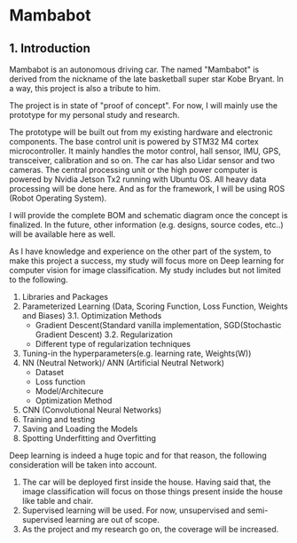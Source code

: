 # Mambabot

## 1. Introduction
Mambabot is an autonomous driving car. The named "Mambabot" is derived from the nickname of the late basketball super star Kobe Bryant.
In a way, this project is also a tribute to him.

The project is in state of "proof of concept". For now, I will mainly use the prototype for my personal study and research.

The prototype will be built out from my existing hardware and electronic components.
The base control unit is powered by STM32 M4 cortex microcontroller. It mainly handles the motor control, hall sensor, IMU, GPS, transceiver,
calibration and so on. The car has also Lidar sensor and two cameras.
The central processing unit or the high power computer is powered by Nvidia Jetson Tx2 running with Ubuntu OS. All heavy data processing
will be done here. And as for the framework, I will be using ROS (Robot Operating System).

I will provide the complete BOM and schematic diagram once the concept is finalized.
In the future, other information (e.g. designs, source codes, etc..) will be available here as well.

As I have knowledge and experience on the other part of the system, to make this project a success, my study will focus more on Deep learning for computer vision for image classification.
My study includes but not limited to the following.
1. Libraries and Packages
2. Parameterized Learning (Data, Scoring Function, Loss Function, Weights and Biases)
3.1. Optimization Methods
   - Gradient Descent(Standard vanilla implementation, SGD(Stochastic Gradient Descent)
3.2. Regularization
   - Different type of regularization techniques
4. Tuning-in the hyperparameters(e.g. learning rate, Weights(W))
5. NN (Neutral Network)/ ANN (Artificial Neutral Network)
   - Dataset
   - Loss function
   - Model/Architecure
   - Optimization Method
5. CNN (Convolutional Neural Networks)
6. Training and testing
7. Saving and Loading the Models
8. Spotting Underfitting and Overfitting
   
   
Deep learning is indeed a huge topic and for that reason, the following consideration will be taken into account.
1. The car will be deployed first inside the house. Having said that, the image classification will focus on those things present inside the house like table and chair.
2. Supervised learning will be used. For now, unsupervised and semi-supervised learning are out of scope.
3. As the project and my research go on, the coverage will be increased.

